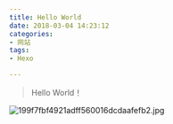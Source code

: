 ```yaml
---
title: Hello World
date: 2018-03-04 14:23:12
categories:
- 网站
tags:
- Hexo

---
```

<blockquote class="blockquote-center">Hello World！</blockquote>

![199f7fbf4921adff560016dcdaafefb2.jpg](https://i.loli.net/2018/04/25/5ae01a9d7712a.jpg)